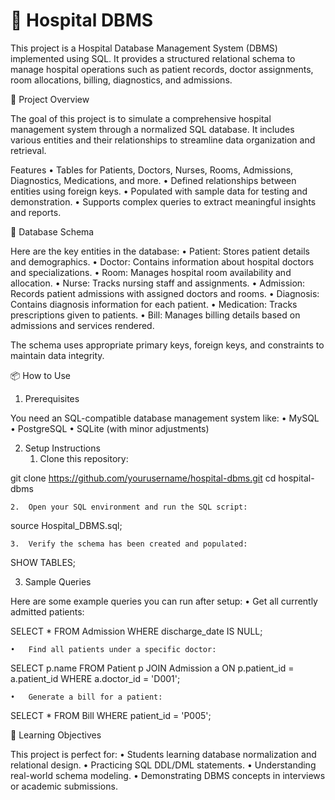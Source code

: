 
# 🏥 Hospital DBMS

This project is a Hospital Database Management System (DBMS) implemented using SQL. It provides a structured relational schema to manage hospital operations such as patient records, doctor assignments, room allocations, billing, diagnostics, and admissions.

📂 Project Overview

The goal of this project is to simulate a comprehensive hospital management system through a normalized SQL database. It includes various entities and their relationships to streamline data organization and retrieval.

Features
	•	Tables for Patients, Doctors, Nurses, Rooms, Admissions, Diagnostics, Medications, and more.
	•	Defined relationships between entities using foreign keys.
	•	Populated with sample data for testing and demonstration.
	•	Supports complex queries to extract meaningful insights and reports.

🧱 Database Schema

Here are the key entities in the database:
	•	Patient: Stores patient details and demographics.
	•	Doctor: Contains information about hospital doctors and specializations.
	•	Room: Manages hospital room availability and allocation.
	•	Nurse: Tracks nursing staff and assignments.
	•	Admission: Records patient admissions with assigned doctors and rooms.
	•	Diagnosis: Contains diagnosis information for each patient.
	•	Medication: Tracks prescriptions given to patients.
	•	Bill: Manages billing details based on admissions and services rendered.

The schema uses appropriate primary keys, foreign keys, and constraints to maintain data integrity.

📦 How to Use

1. Prerequisites

You need an SQL-compatible database management system like:
	•	MySQL
	•	PostgreSQL
	•	SQLite (with minor adjustments)

2. Setup Instructions
	1.	Clone this repository:

git clone https://github.com/yourusername/hospital-dbms.git
cd hospital-dbms


	2.	Open your SQL environment and run the SQL script:

source Hospital_DBMS.sql;


	3.	Verify the schema has been created and populated:

SHOW TABLES;



3. Sample Queries

Here are some example queries you can run after setup:
	•	Get all currently admitted patients:

SELECT * FROM Admission WHERE discharge_date IS NULL;


	•	Find all patients under a specific doctor:

SELECT p.name FROM Patient p
JOIN Admission a ON p.patient_id = a.patient_id
WHERE a.doctor_id = 'D001';


	•	Generate a bill for a patient:

SELECT * FROM Bill WHERE patient_id = 'P005';



🧠 Learning Objectives

This project is perfect for:
	•	Students learning database normalization and relational design.
	•	Practicing SQL DDL/DML statements.
	•	Understanding real-world schema modeling.
	•	Demonstrating DBMS concepts in interviews or academic submissions.

